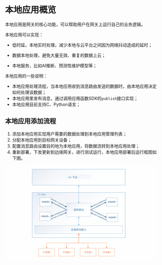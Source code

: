 # 本地应用概览

本地应用是网关的核心功能，可以帮助用户在网关上运行自己的业务逻辑。

本地应用可以实现：

- 低时延，本地实时处理，减少本地与云平台之间因为网络抖动造成的延时；

- 数据本地处理，避免大量无效、重复的数据上云；

- 本地服务，比如AI推断、预测性维护模型等；


本地应用的一些说明：

- 本地应用处理流程，当本地应用收到消息路由发送的数据时，由本地应用决定如何处理该数据；
- 本地应用里发布消息，通过调用应用函数SDK的`publish`接口实现；
- 本地应用目前支持C、Python语言；

## 本地应用添加流程

1. 添加本地应用实现用户需要的数据处理到本地应用管理列表；
2. 分配本地应用到目标网关设备；
3. 配置消息路由设置目的地为本地应用，将数据流转到本地应用处理；
4. 重新部署，下发更新到边缘网关，进行测试运行，本地应用部署后运行框图如下图。

![修改函数](../../../images/本地应用-1.png)